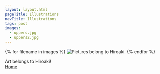 ```yaml
---
layout: layout.html
pageTitle: Illustrations
navTitle: Illustrations
tags: post
images:
  - uppers.jpg
  - uppers2.jpg
---
```


{% for filename in images %}
<img src="/img/{{ filename }}" alt="Pictures belong to Hiroaki." srcset="">
{% endfor %}

Art belongs to Hiroaki!
<br>
[Home](/)

